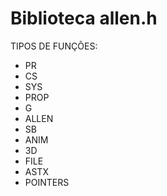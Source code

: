 # Biblioteca allen.h

TIPOS DE FUNÇÕES:
- PR 
- CS 
- SYS
- PROP
- G
- ALLEN
- SB
- ANIM
- 3D
- FILE
- ASTX
- POINTERS

